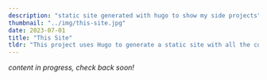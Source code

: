 ```yaml
---
description: "static site generated with hugo to show my side projects"
thumbnail: "../img/this-site.jpg"
date: 2023-07-01
title: "This Site"
tldr: "This project uses Hugo to generate a static site with all the content I want. The site is hosted on Github Pages and I use a Github Actions workflow to automatically update and publish the site with each commit. This website is the result!"
---
```

<div class="extra-space">

*content in progress, check back soon!*

</div>